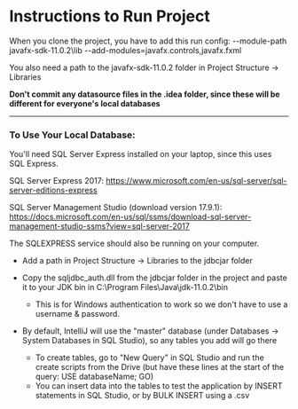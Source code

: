 # Instructions to Run Project
When you clone the project, you have to add this run config: --module-path javafx-sdk-11.0.2\lib --add-modules=javafx.controls,javafx.fxml

You also need a path to the javafx-sdk-11.0.2 folder in Project Structure -> Libraries

**Don't commit any datasource files in the .idea folder, since these will be different for everyone's local databases**

- - - -
### To Use Your Local Database: ###
You'll need SQL Server Express installed on your laptop, since this uses SQL Express.

SQL Server Express 2017: https://www.microsoft.com/en-us/sql-server/sql-server-editions-express

SQL Server Management Studio (download version 17.9.1): https://docs.microsoft.com/en-us/sql/ssms/download-sql-server-management-studio-ssms?view=sql-server-2017

The SQLEXPRESS service should also be running on your computer.

* Add a path in Project Structure -> Libraries to the jdbcjar folder

* Copy the sqljdbc_auth.dll from the jdbcjar folder in the project and paste it to your JDK bin in C:\Program Files\Java\jdk-11.0.2\bin
   * This is for Windows authentication to work so we don't have to use a username & password.
* By default, IntelliJ will use the "master" database (under Databases -> System Databases in SQL Studio), so any tables you add will go there
   * To create tables, go to "New Query" in SQL Studio and run the create scripts from the Drive (but have these lines at the start of the query: USE databaseName; GO)
   * You can insert data into the tables to test the application by INSERT statements in SQL Studio, or by BULK INSERT using a .csv
